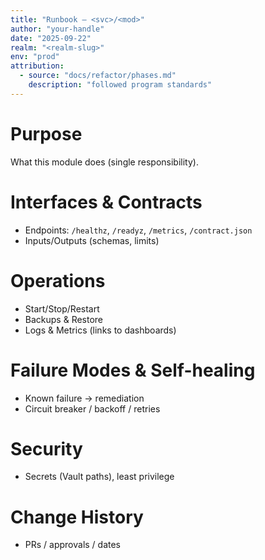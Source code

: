 ```yaml
---
title: "Runbook — <svc>/<mod>"
author: "your-handle"
date: "2025-09-22"
realm: "<realm-slug>"
env: "prod"
attribution:
  - source: "docs/refactor/phases.md"
    description: "followed program standards"
---
```


# Purpose
What this module does (single responsibility).

# Interfaces & Contracts
- Endpoints: `/healthz`, `/readyz`, `/metrics`, `/contract.json`
- Inputs/Outputs (schemas, limits)

# Operations
- Start/Stop/Restart
- Backups & Restore
- Logs & Metrics (links to dashboards)

# Failure Modes & Self-healing
- Known failure → remediation
- Circuit breaker / backoff / retries

# Security
- Secrets (Vault paths), least privilege

# Change History
- PRs / approvals / dates
